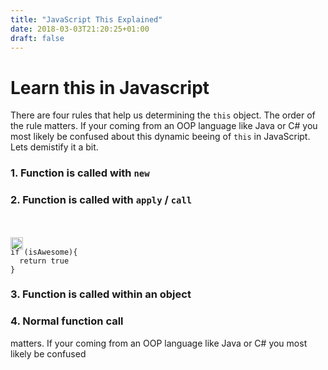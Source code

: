 ```yaml
---
title: "JavaScript This Explained"
date: 2018-03-03T21:20:25+01:00
draft: false
---
```


# Learn this in Javascript

There are four rules that help us determining the `this` object. The order of the rule 
matters. If your coming from an OOP language like Java or C# you most likely be confused
about this dynamic beeing of `this` in JavaScript. Lets demistify it a bit.

### 1. Function is called with `new`




### 2. Function is called with `apply` / `call`


<div>
  <img src="/img/mac1.png" height="20px" style="user-select: text;position:  relative;top: 33px;">
  <pre>
    <code class="language-javascript">
if (isAwesome){
  return true
}</code></pre>
</div>

### 3. Function is called within an object
### 4. Normal function call


matters. If your coming from an OOP language like Java or C# you most likely be confused
